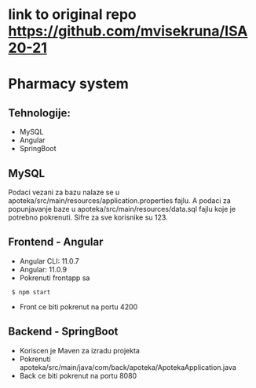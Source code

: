 # link to original repo https://github.com/mvisekruna/ISA20-21

# Pharmacy system

## Tehnologije: 
* MySQL
* Angular
* SpringBoot

## MySQL
Podaci vezani za bazu nalaze se u apoteka/src/main/resources/application.properties fajlu. A podaci za popunjavanje baze u apoteka/src/main/resources/data.sql fajlu koje je potrebno pokrenuti. Sifre za sve korisnike su 123.

## Frontend - Angular 
- Angular CLI: 11.0.7
- Angular: 11.0.9
- Pokrenuti frontapp sa 
```
 $ npm start
```
- Front ce biti pokrenut na portu 4200

## Backend - SpringBoot
- Koriscen je Maven za izradu projekta
- Pokrenuti apoteka/src/main/java/com/back/apoteka/ApotekaApplication.java 
- Back ce biti pokrenut na portu 8080
